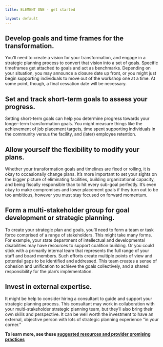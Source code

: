 ```yaml
---
title: ELEMENT ONE - get started

layout: default
---
```

## Develop goals and time frames for the transformation.
You’ll need to create a vision for your transformation, and engage in a strategic planning process to convert that vision into a set of goals. Specific timeframes get attached to goals and act as benchmarks. Depending on your situation, you may announce a closure date up front, or you might just begin supporting individuals to move out of the workshop one at a time. At some point, though, a final cessation date will be necessary.

## Set and track short-term goals to assess your progress.
Setting short-term goals can help you determine progress towards your longer-term transformation goals. You might measure things like the achievement of job placement targets, time spent supporting individuals in the community versus the facility, and (later) employee retention.

## Allow yourself the flexibility to modify your plans.
Whether your transformation goals and timelines are fixed or rolling, it is okay to occasionally change plans. It’s more important to set your sights on the bigger picture of eliminating facilities, building organizational capacity, and being fiscally responsible than to hit every sub-goal perfectly. It’s even okay to make compromises and lower placement goals if they turn out to be too ambitious, however you must stay focused on forward momentum. 

## Form a multi-stakeholder group for goal development or strategic planning.
To create your strategic plan and goals, you’ll need to form a team or task force comprised of a range of stakeholders. This might take many forms. For example, your state department of intellectual and developmental disabilities may have resources to support coalition building. Or you could stick with a primarily internal team that represents the full range of your staff and board members. Such efforts create multiple points of view and potential gaps to be identified and addressed. This team creates a sense of cohesion and unification to achieve the goals collectively, and a shared responsibility for the plan’s implementation.

## Invest in external expertise.
It might be help to consider hiring a consultant to guide and support your strategic planning process. This consultant may work in collaboration with your multi-stakeholder strategic planning team, but they’ll also bring their own skills and perspective. It can be well worth the investment to have an external, objective person with lots of strategic planning experience “in your corner.”

<div id="bigger"><p><strong>To learn more, see these <a href="one_more.html">suggested resources and provider promising practices</a></strong></p></div>